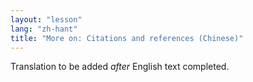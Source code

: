 ```yaml
---
layout: "lesson"
lang: "zh-hant"
title: "More on: Citations and references (Chinese)"
---
```

Translation to be added _after_ English text completed.
